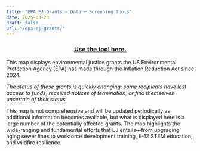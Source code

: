 ```yaml
---
title: "EPA EJ Grants — Data + Screening Tools"
date: 2025-03-23
draft: false
url: "/epa-ej-grants/"
---
```


<main class="container" id="page" role="main">
<article class="sections" data-page-sections="67d47b1703d7337542ef5f3a" id="sections">
<section class="page-section full-bleed-section layout-engine-section background-width--full-bleed section-height--medium content-width--wide horizontal-alignment--center vertical-alignment--middle" data-animation="none" data-controller="SectionWrapperController" data-current-context='{
"video": {
"playbackSpeed": 0.5,
"filter": 1,
"filterStrength": 0,
"zoom": 0,
"videoSourceProvider": "none"
},
"backgroundImageId": null,
"backgroundMediaEffect": null,
"divider": null,
"typeName": "page"
}' data-current-styles='{
"imageOverlayOpacity": 0.15,
"backgroundWidth": "background-width--full-bleed",
"sectionHeight": "section-height--medium",
"horizontalAlignment": "horizontal-alignment--center",
"verticalAlignment": "vertical-alignment--middle",
"contentWidth": "content-width--wide",
"customContentWidth": 50,
"sectionAnimation": "none",
"backgroundMode": "image"
}' data-fluid-engine-section="" data-section-id="67d47b1703d7337542ef5f3e" data-section-theme="" data-test="page-section">
<div class="section-border">
<div class="section-background">
</div>
</div>
<div class="content-wrapper" style="
      
        
      
    ">
<div class="content">
<div data-fluid-engine="true"><div class="fluid-engine fe-67d47b1703d7337542ef5f3d"><div class="fe-block fe-block-ea7d384960c65d8f05d1"><div class="sqs-block html-block sqs-block-html" data-blend-mode="NORMAL" data-block-type="2" data-border-radii='{"topLeft":{"unit":"px","value":0.0},"topRight":{"unit":"px","value":0.0},"bottomLeft":{"unit":"px","value":0.0},"bottomRight":{"unit":"px","value":0.0}}' id="block-ea7d384960c65d8f05d1"><div class="sqs-block-content">
<div class="sqs-html-content">
<h1 style="text-align:center;white-space:pre-wrap;"><a href="https://edgi-govdata-archiving.github.io/EJ-Grants/" target="_blank">Use the tool here.</a></h1>
</div>
</div></div></div><div class="fe-block fe-block-6020d711d64076bdf4c4"><div class="sqs-block html-block sqs-block-html" data-blend-mode="NORMAL" data-block-type="2" data-border-radii='{"topLeft":{"unit":"px","value":0.0},"topRight":{"unit":"px","value":0.0},"bottomLeft":{"unit":"px","value":0.0},"bottomRight":{"unit":"px","value":0.0}}' id="block-6020d711d64076bdf4c4"><div class="sqs-block-content">
<div class="sqs-html-content">
<p class="sqsrte-large" style="white-space:pre-wrap;">This map displays environmental justice grants the US Environmental Protection Agency (EPA) has made through the Inflation Reduction Act since 2024. </p><p class="sqsrte-large" style="white-space:pre-wrap;"><em>The status of these grants is quickly changing: some recipients have lost access to funds, received notices of termination, or find themselves uncertain of their status.</em> </p><p class="sqsrte-large" style="white-space:pre-wrap;">This map is not comprehensive and will be updated periodically as additional information becomes available, but what is displayed here is a large number of the potentially affected grants. The map highlights the wide-ranging and fundamental efforts that EJ entails—from upgrading aging sewer lines to workforce development training, K-12 STEM education, and wildfire resilience.</p>
</div>
</div></div></div></div></div>
</div>
</div>
</section>
</article>
</main>